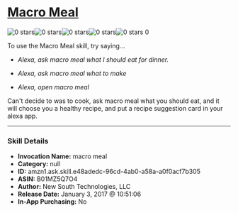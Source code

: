# [Macro Meal](http://alexa.amazon.com/#skills/amzn1.ask.skill.e48adedc-96cd-4ab0-a58a-a0f0acf7b305)
![0 stars](../../images/ic_star_border_black_18dp_1x.png)![0 stars](../../images/ic_star_border_black_18dp_1x.png)![0 stars](../../images/ic_star_border_black_18dp_1x.png)![0 stars](../../images/ic_star_border_black_18dp_1x.png)![0 stars](../../images/ic_star_border_black_18dp_1x.png) 0

To use the Macro Meal skill, try saying...

* *Alexa, ask macro meal what I should eat for dinner.*

* *Alexa, ask macro meal what to make*

* *Alexa, open macro meal*

Can't decide to was to cook, ask macro meal what you should eat, and it will choose you a healthy recipe, and put a recipe suggestion card in your alexa app.

***

### Skill Details

* **Invocation Name:** macro meal
* **Category:** null
* **ID:** amzn1.ask.skill.e48adedc-96cd-4ab0-a58a-a0f0acf7b305
* **ASIN:** B01MZ5Q7O4
* **Author:** New South Technologies, LLC
* **Release Date:** January 3, 2017 @ 10:51:06
* **In-App Purchasing:** No
